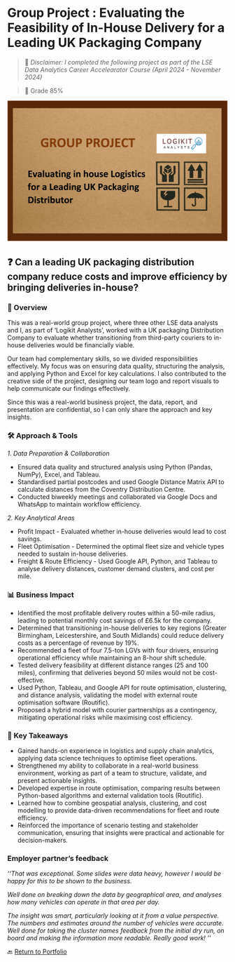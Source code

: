 # Group Project : Evaluating the Feasibility of In-House Delivery for a Leading UK Packaging Company 
  
>🔦 *Disclaimer: I completed the following project as part of the LSE Data Analytics Career Accelearator Course (April 2024 - November 2024)*

>🔖 Grade 85%

  
![Group Project](GroupProject_images/GroupProject_banner.png)



## ❓ Can a leading UK packaging distribution company reduce costs and improve efficiency by bringing deliveries in-house?

### 📌 Overview

This was a real-world group project, where three other LSE data analysts and I, as part of ‘Logikit Analysts’, worked with a UK packaging Distribution Company to evaluate whether transitioning from third-party couriers to in-house deliveries would be financially viable.

Our team had complementary skills, so we divided responsibilities effectively. My focus was on ensuring data quality, structuring the analysis, and applying Python and Excel for key calculations. I also contributed to the creative side of the project, designing our team logo and report visuals to help communicate our findings effectively.

Since this was a real-world business project, the data, report, and presentation are confidential, so I can only share the approach and key insights.

### 🛠️ Approach & Tools

*1. Data Preparation & Collaboration*

- Ensured data quality and structured analysis using Python (Pandas, NumPy), Excel, and Tableau.
- Standardised partial postcodes and used Google Distance Matrix API to calculate distances from the Coventry Distribution Centre.
- Conducted biweekly meetings and collaborated via Google Docs and WhatsApp to maintain workflow efficiency.

*2. Key Analytical Areas*

- Profit Impact - Evaluated whether in-house deliveries would lead to cost savings.
- Fleet Optimisation - Determined the optimal fleet size and vehicle types needed to sustain in-house deliveries.
- Freight & Route Efficiency - Used Google API, Python, and Tableau to analyse delivery distances, customer demand clusters, and cost per mile.



### 📊 Business Impact

- Identified the most profitable delivery routes within a 50-mile radius, leading to potential monthly cost savings of £6.5k for the company.
- Determined that transitioning in-house deliveries to key regions (Greater Birmingham, Leicestershire, and South Midlands) could reduce delivery costs as a percentage of revenue by 19%.
- Recommended a fleet of four 7.5-ton LGVs with four drivers, ensuring operational efficiency while maintaining an 8-hour shift schedule.
- Tested delivery feasibility at different distance ranges (25 and 100 miles), confirming that deliveries beyond 50 miles would not be cost-effective.
- Used Python, Tableau, and Google API for route optimisation, clustering, and distance analysis, validating the model with external route optimisation software (Routific).
- Proposed a hybrid model with courier partnerships as a contingency, mitigating operational risks while maximising cost efficiency.

### 🎯 Key Takeaways

- Gained hands-on experience in logistics and supply chain analytics, applying data science techniques to optimise fleet operations.
- Strengthened my ability to collaborate in a real-world business environment, working as part of a team to structure, validate, and present actionable insights.
- Developed expertise in route optimisation, comparing results between Python-based algorithms and external validation tools (Routific).
- Learned how to combine geospatial analysis, clustering, and cost modelling to provide data-driven recommendations for fleet and route efficiency.
- Reinforced the importance of scenario testing and stakeholder communication, ensuring that insights were practical and actionable for decision-makers.

### Employer partner’s feedback
*‘‘That was exceptional. Some slides were data heavy, however I would be happy for this to be shown to the business.*

*Well done on breaking down the data by geographical area, and analyses how many vehicles can operate in that area per day.*

*The insight was smart, particularly looking at it from a value perspective. The numbers and estimates around the number of vehicles were accurate. Well done for taking the cluster names feedback from the initial dry run, on board and making the information more readable. Really good work! ’’*


🔙 [Return to Portfolio](https://github.com/TilaniDW/Portfolio)